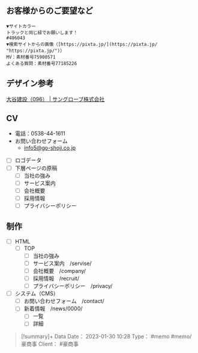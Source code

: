 ## お客様からのご要望など
```
▼サイトカラー
トラックと同じ緑でお願いします！
#406043
▼検索サイトからの画像（[https://pixta.jp/](https://pixta.jp/ "https://pixta.jp/")）
MV：素材番号75900571
よくある質問：素材番号77185226
```

## デザイン参考
[大谷建設（096） | サングローブ株式会社](https://www.sungrove.co.jp/cmspost/otani096/)

## CV
- 電話：0538-44-1611
- お問い合わせフォーム
	- [info5@go-shoji.co.jp](mailto:info5@go-shoji.co.jp)

- [ ] ロゴデータ
- [ ] 下層ページの原稿
	- [ ] 当社の強み
	- [ ] サービス案内
	- [ ] 会社概要
	- [ ] 採用情報
	- [ ] プライバシーポリシー
## 制作
- [ ] HTML
	- [ ] TOP
		- [ ] 当社の強み
		- [ ] サービス案内　/servise/
		- [ ] 会社概要　/company/
		- [ ] 採用情報　/recruit/
		- [ ] プライバシーポリシー　/privacy/
- [ ] システム（CMS）
	- [ ] お問い合わせフォーム　/contact/
	- [ ] 新着情報　/news/0000/
		- [ ] 一覧
		- [ ] 詳細

> [!summary]+ Data
> Date： 2023-01-30 10:28
> Type： #memo #memo/豪商事
> Client：  #豪商事